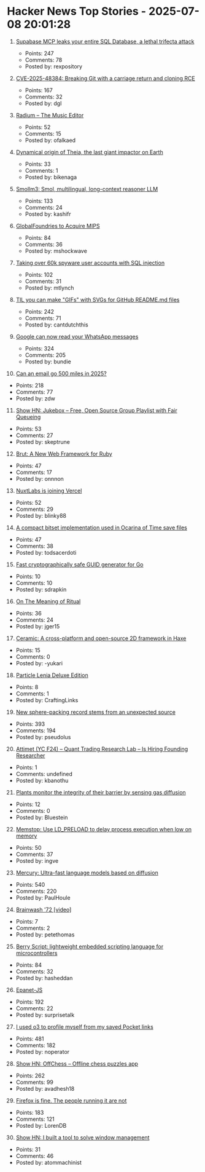 # Hacker News Top Stories - 2025-07-08 20:01:28

1. [Supabase MCP leaks your entire SQL Database, a lethal trifecta attack](https://simonwillison.net/2025/Jul/6/supabase-mcp-lethal-trifecta/)
   - Points: 247
   - Comments: 78
   - Posted by: rexpository

2. [CVE-2025-48384: Breaking Git with a carriage return and cloning RCE](https://dgl.cx/2025/07/git-clone-submodule-cve-2025-48384)
   - Points: 167
   - Comments: 32
   - Posted by: dgl

3. [Radium – The Music Editor](http://users.notam02.no/~kjetism/radium/)
   - Points: 52
   - Comments: 15
   - Posted by: ofalkaed

4. [Dynamical origin of Theia, the last giant impactor on Earth](https://arxiv.org/abs/2507.01826)
   - Points: 33
   - Comments: 1
   - Posted by: bikenaga

5. [Smollm3: Smol, multilingual, long-context reasoner LLM](https://huggingface.co/blog/smollm3)
   - Points: 133
   - Comments: 24
   - Posted by: kashifr

6. [GlobalFoundries to Acquire MIPS](https://mips.com/press-releases/gf-mips/)
   - Points: 84
   - Comments: 36
   - Posted by: mshockwave

7. [Taking over 60k spyware user accounts with SQL injection](https://ericdaigle.ca/posts/taking-over-60k-spyware-user-accounts/)
   - Points: 102
   - Comments: 31
   - Posted by: mtlynch

8. [TIL you can make "GIFs" with SVGs for GitHub README.md files](https://koaning.io/posts/svg-gifs/)
   - Points: 242
   - Comments: 71
   - Posted by: cantdutchthis

9. [Google can now read your WhatsApp messages](https://www.neowin.net/guides/google-can-now-read-your-whatsapp-messages-heres-how-to-stop-it/)
   - Points: 324
   - Comments: 205
   - Posted by: bundie

10. [Can an email go 500 miles in 2025?](https://flak.tedunangst.com/post/can-an-email-go-500-miles-in-2025)
   - Points: 218
   - Comments: 77
   - Posted by: zdw

11. [Show HN: Jukebox – Free, Open Source Group Playlist with Fair Queueing](https://www.jukeboxhq.com/)
   - Points: 53
   - Comments: 27
   - Posted by: skeptrune

12. [Brut: A New Web Framework for Ruby](https://naildrivin5.com/blog/2025/07/08/brut-a-new-web-framework-for-ruby.html)
   - Points: 47
   - Comments: 17
   - Posted by: onnnon

13. [NuxtLabs is joining Vercel](https://nuxtlabs.com/)
   - Points: 52
   - Comments: 29
   - Posted by: blinky88

14. [A compact bitset implementation used in Ocarina of Time save files](https://github.com/jb55/oot_bitset)
   - Points: 47
   - Comments: 38
   - Posted by: todsacerdoti

15. [Fast cryptographically safe GUID generator for Go](https://github.com/sdrapkin/guid)
   - Points: 10
   - Comments: 10
   - Posted by: sdrapkin

16. [On The Meaning of Ritual](https://alicemaz.substack.com/p/on-the-meaning-of-ritual)
   - Points: 36
   - Comments: 24
   - Posted by: jger15

17. [Ceramic: A cross-platform and open-source 2D framework in Haxe](https://ceramic-engine.com/)
   - Points: 15
   - Comments: 0
   - Posted by: -yukari

18. [Particle Lenia Deluxe Edition](https://www.craftlinks.art/Notebook/particle-lenia/)
   - Points: 8
   - Comments: 1
   - Posted by: CraftingLinks

19. [New sphere-packing record stems from an unexpected source](https://www.quantamagazine.org/new-sphere-packing-record-stems-from-an-unexpected-source-20250707/)
   - Points: 393
   - Comments: 194
   - Posted by: pseudolus

20. [Attimet (YC F24) – Quant Trading Research Lab – Is Hiring Founding Researcher](https://www.ycombinator.com/companies/attimet/jobs/6LaQIc5-founding-researcher-quant)
   - Points: 1
   - Comments: undefined
   - Posted by: kbanothu

21. [Plants monitor the integrity of their barrier by sensing gas diffusion](https://www.nature.com/articles/s41586-025-09223-4)
   - Points: 12
   - Comments: 0
   - Posted by: Bluestein

22. [Memstop: Use LD_PRELOAD to delay process execution when low on memory](https://github.com/surban/memstop)
   - Points: 50
   - Comments: 37
   - Posted by: ingve

23. [Mercury: Ultra-fast language models based on diffusion](https://arxiv.org/abs/2506.17298)
   - Points: 540
   - Comments: 220
   - Posted by: PaulHoule

24. [Brainwash '72 [video]](https://archive.org/details/Brainwash72)
   - Points: 7
   - Comments: 2
   - Posted by: petethomas

25. [Berry Script: lightweight embedded scripting language for microcontrollers](https://berry-lang.github.io/)
   - Points: 84
   - Comments: 32
   - Posted by: hasheddan

26. [Epanet-JS](https://macwright.com/2025/07/03/epanet-placemark)
   - Points: 192
   - Comments: 22
   - Posted by: surprisetalk

27. [I used o3 to profile myself from my saved Pocket links](https://noperator.dev/posts/o3-pocket-profile/)
   - Points: 481
   - Comments: 182
   - Posted by: noperator

28. [Show HN: OffChess – Offline chess puzzles app](https://offchess.com)
   - Points: 262
   - Comments: 99
   - Posted by: avadhesh18

29. [Firefox is fine. The people running it are not](https://www.theregister.com/2025/07/08/firefox_isnt_dead/)
   - Points: 183
   - Comments: 121
   - Posted by: LorenDB

30. [Show HN: I built a tool to solve window management](https://aboveaverageuser.com/smartswitcher)
   - Points: 31
   - Comments: 46
   - Posted by: atommachinist

